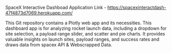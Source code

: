 SpaceX Interactive Dashboad Application 
Link - https://spacexinteractdash-47f4873d7069.herokuapp.com/

This Git repository contains a Plotly web app and its necessities. This dashboard app is for analyzing rocket launch data, including a dropdown for site selection, a payload range slider, and scatter and pie charts. It provides valuable insights on launch sites, payload ranges, and success rates and draws data from spacex API & Webscrapped Data.
